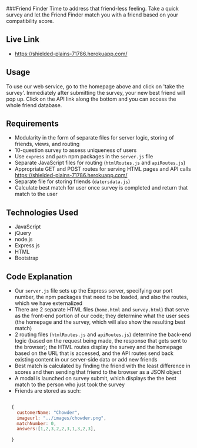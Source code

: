 ###Friend Finder
Time to address that friend-less feeling. Take a quick survey and let the Friend Finder match you with a friend based on your compatibility score. 

## Live Link
 - https://shielded-plains-71786.herokuapp.com/

## Usage


To use our web service, go to the homepage above and click on 'take the survey'. Immediately after submitting the survey, your new best friend will pop up. Click on the API link along the bottom and  you can access the whole friend database. 

## Requirements
- Modularity in the form of separate files for server logic, storing of friends, views, and routing
- 10-question survey to assess uniqueness of users
- Use `express` and `path` npm packages in the `server.js` file
- Separate JavaScript files for routing (`htmlRoutes.js` and `apiRoutes.js`)
- Appropriate GET and POST routes for serving HTML pages and API calls https://shielded-plains-71786.herokuapp.com/
- Separate file for storing friends (`datersdata.js`)
- Calculate best match for user once survey is completed and return that match to the user

## Technologies Used

- JavaScript
- jQuery
- node.js
- Express.js
- HTML
- Bootstrap

## Code Explanation
- Our `server.js` file sets up the Express server, specifying our port number, the npm packages that need to be loaded, and also the routes, which we have externalized
- There are 2 separate HTML files (`home.html` and `survey.html`) that serve as the front-end portion of our code; they determine what the user sees (the homepage and the survey, which will also show the resulting best match)
- 2 routing files (`htmlRoutes.js` and `apiRoutes.js`) determine the back-end logic (based on the request being made, the response that gets sent to the browser); the HTML routes display the survey and the homepage based on the URL that is accessed, and the API routes send back existing content in our server-side data or add new friends
- Best match is calculated by finding the friend with the least difference in scores and then sending that friend to the browser as a JSON object
- A modal is launched on survey submit, which displays the the best match to the person who just took the survey
- Friends are stored as such:

```js
    
  {
    customerName: "Chowder",
    imageurl: "../images/chowder.png",
    matchNumber: 0,
    answers:[1,2,3,2,2,3,1,3,2,3],
   
  }
```